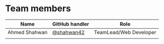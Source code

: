 # Team members

|Name|GitHub handler|Role|
|-----|--------------|-----|
|Ahmed Shahwan | [@shahwan42](https://github.com/shahwan42) | TeamLead/Web Developer |
| | | |
